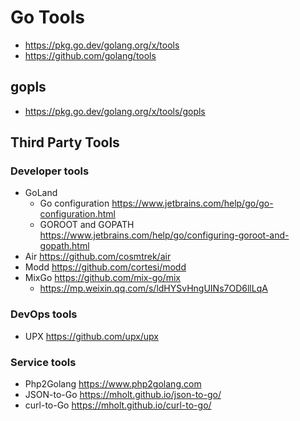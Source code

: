 # Go Tools
- https://pkg.go.dev/golang.org/x/tools
- https://github.com/golang/tools


## gopls
- https://pkg.go.dev/golang.org/x/tools/gopls


## Third Party Tools
### Developer tools
- GoLand
  - Go configuration https://www.jetbrains.com/help/go/go-configuration.html
  - GOROOT and GOPATH https://www.jetbrains.com/help/go/configuring-goroot-and-gopath.html
- Air https://github.com/cosmtrek/air
- Modd https://github.com/cortesi/modd
- MixGo https://github.com/mix-go/mix
  - https://mp.weixin.qq.com/s/ldHYSvHngUINs7OD6llLqA

### DevOps tools
- UPX https://github.com/upx/upx

### Service tools
- Php2Golang https://www.php2golang.com
- JSON-to-Go https://mholt.github.io/json-to-go/
- curl-to-Go https://mholt.github.io/curl-to-go/

